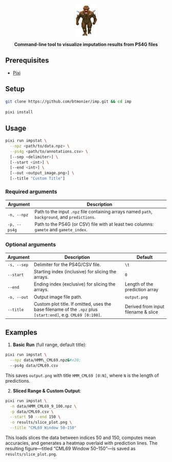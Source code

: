<p align="center"><img src="assets/images/doom_imp.gif" alt="imp" height="100"/></p>
<p align="center"><strong>Command-line tool to visualize imputation results from PS4G files</strong></p>


## Prerequisites

* [Pixi](https://pixi.sh/latest/)

## Setup

```bash
git clone https://github.com/btmonier/imp.git && cd imp

pixi install
```



## Usage

```bash
pixi run impstat \
  --npz <path/to/data.npz> \
  --ps4g <path/to/annotations.csv> \
  [--sep <delimiter>] \
  [--start <int>] \
  [--end <int>] \
  [--out <output_image.png>] \
  [--title "Custom Title"]
```

### Required arguments

| Argument     | Description                                                                                    |
| ------------ | ---------------------------------------------------------------------------------------------- |
| `-n, --npz`  | Path to the input `.npz` file containing arrays named `path`, `background`, and `predictions`. |
| `-p, --ps4g` | Path to the PS4G (or CSV) file with at least two columns: `gamete` and `gamete_index`.         |

### Optional arguments

| Argument    | Description                                                                                                   | Default                             |
| ----------- | ------------------------------------------------------------------------------------------------------------- | ----------------------------------- |
| `-s, --sep` | Delimiter for the PS4G/CSV file.                                                                              | `\t`                                |
| `--start`   | Starting index (inclusive) for slicing the arrays.                                                            | `0`                                 |
| `--end`     | Ending index (exclusive) for slicing the arrays.                                                              | Length of the prediction array      |
| `-o, --out` | Output image file path.                                                                                       | `output.png`                        |
| `--title`   | Custom plot title. If omitted, uses the base filename of the `.npz` plus `[start:end]`, e.g. `CML69 [0:100]`. | Derived from input filename & slice |


## Examples

1. **Basic Run** (full range, default title):

```bash
pixi run impstat \
  --npz data/HMM\_CML69.npz&#x20;
  --ps4g data/CML69.csv
```

This saves `output.png` with title `HMM_CML69 [0:N]`, where `N` is the length of predictions.

2. **Sliced Range & Custom Output**:

```bash
pixi run impstat \
  -n data/HMM_CML69_9_100.npz \
  -p data/CML69.csv \
  --start 50 --end 150 \
  -o results/slice_plot.png \
  --title "CML69 Window 50–150"
````

This loads slices the data between indices 50 and 150, computes mean accuracies, and 
generates a heatmap overlaid with prediction lines. The resulting figure—titled 
“CML69 Window 50–150”—is saved as `results/slice_plot.png`.

